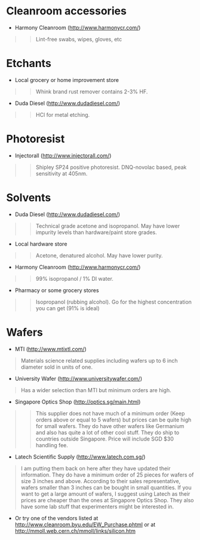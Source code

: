 # Cleanroom accessories #

  * Harmony Cleanroom (http://www.harmonycr.com/)
> > Lint-free swabs, wipes, gloves, etc

# Etchants #

  * Local grocery or home improvement store
> > Whink brand rust remover contains 2-3% HF.

  * Duda Diesel (http://www.dudadiesel.com/)
> > HCl for metal etching.

# Photoresist #

  * Injectorall (http://www.injectorall.com/)
> > Shipley SP24 positive photoresist. DNQ-novolac based, peak sensitivity at 405nm.

# Solvents #

  * Duda Diesel (http://www.dudadiesel.com/)
> > Technical grade acetone and isopropanol. May have lower impurity levels than hardware/paint store grades.
  * Local hardware store
> > Acetone, denatured alcohol. May have lower purity.
  * Harmony Cleanroom (http://www.harmonycr.com/)
> > 99% isopropanol / 1% DI water.
  * Pharmacy or some grocery stores
> > Isopropanol (rubbing alcohol). Go for the highest concentration you can get (91% is ideal)

# Wafers #

  * MTI (http://www.mtixtl.com/)

> Materials science related supplies including wafers up to 6 inch diameter sold in units of one.
  * University Wafer (http://www.universitywafer.com/)
> Has a wider selection than MTI but minimum orders are high.
  * Singapore Optics Shop (http://optics.sg/main.html)
> > This supplier does not have much of a minimum order (Keep orders above or equal to 5 wafers) but prices can be quite high for small wafers. They do have other wafers like Germanium and also has quite a lot of other cool stuff. They do ship to countries outside Singapore. Price will include SGD $30 handling fee.
  * Latech Scientific Supply (http://www.latech.com.sg/)

> I am putting them back on here after they have updated their information. They do have a minimum order of 25 pieces for wafers of size 3 inches and above. According to their sales representative, wafers smaller than 3 inches can be bought in small quantities. If you want to get a large amount of wafers, I suggest using Latech as their prices are cheaper than the ones at Singapore Optics Shop. They also have some lab stuff that experimenters might be interested in.
  * Or try one of the vendors listed at http://www.cleanroom.byu.edu/EW_Purchase.phtml or at http://mmoll.web.cern.ch/mmoll/links/silicon.htm